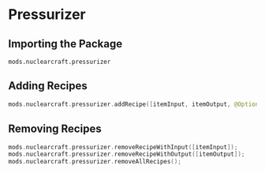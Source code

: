 # Pressurizer

## Importing the Package
`mods.nuclearcraft.pressurizer`

## Adding Recipes
```kotlin
mods.nuclearcraft.pressurizer.addRecipe([itemInput, itemOutput, @Optional double timeMultiplier, @Optional double powerMultiplier, @Optional double processRadiation]);
```

## Removing Recipes
```kotlin
mods.nuclearcraft.pressurizer.removeRecipeWithInput([itemInput]);
mods.nuclearcraft.pressurizer.removeRecipeWithOutput([itemOutput]);
mods.nuclearcraft.pressurizer.removeAllRecipes();
```